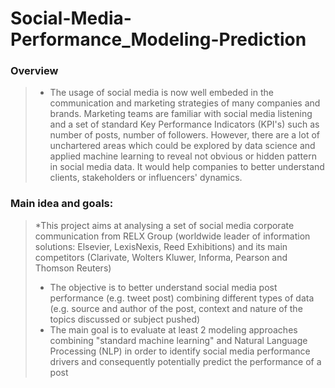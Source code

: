# Social-Media-Performance_Modeling-Prediction
### Overview
>* The usage of social media is now well embeded in the communication and marketing strategies of many companies and brands. Marketing teams are familiar with social media listening and a set of standard Key Performance Indicators (KPI's) such as number of posts, number of followers. However, there are a lot of unchartered areas which could be explored by data science and applied machine learning to reveal not obvious or hidden pattern in social media data. It would help companies to better understand clients, stakeholders or influencers' dynamics.

### Main idea and goals:
>*This project aims at analysing a set of social media corporate communication from RELX Group (worldwide leader of information solutions: Elsevier, LexisNexis, Reed Exhibitions) and its main competitors (Clarivate, Wolters Kluwer, Informa, Pearson and Thomson Reuters)
>* The objective is to better understand social media post performance (e.g. tweet post) combining different types of data (e.g. source and author of the post, context and nature of the topics discussed or subject pushed)
>* The main goal is to evaluate at least 2 modeling approaches combining "standard machine learning" and Natural Language Processing (NLP) in order to identify social media performance drivers and consequently potentially predict the performance of a post
